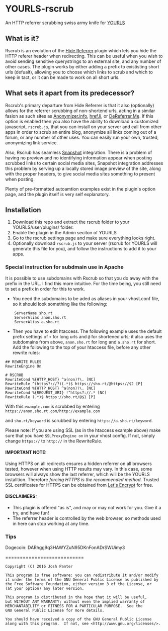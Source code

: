 # YOURLS-rscrub
An HTTP referrer scrubbing swiss army knife for [YOURLS](http://yourls.org/)

## What is it?
Rscrub is an evolution of the [Hide Referrer](https://github.com/Sire/yourls-hide-referrer) plugin which lets you hide the HTTP referer header when redirecting. This can be useful when you wish to avoid sending sensitive querystrings to an external site, and any number of other cases. The plugin works by either adding a prefix to exististing short urls (defualt), allowing you to choose which links to scrub and which to keep in tact, or it can be made to work on all short urls.
## What sets it apart from its predecessor?
Rscrub's primary departure from Hide Referrer is that it also (optionally) allows for the referrer scrubbing of non-shortend urls, acting in a similar fasion as such sites as [Anonymizer.info](https://www.anonymizer.info/), [href.li](https://href.li/), or [DeReferrer.Me](https://dereferer.me/). If this option is enabled then you also have the ability to download a customized javascript, `rscrub.js`, that you can install on your server and call from other apps in order to scrub an entire blog, anonymize all links coming out of a forum, or any number of other uses. You can easily run your own, trusted, anonymizing link service.

Also, Rscrub has seamless [Snapshot](https://github.com/joshp23/YOURLS-Snapshot) integration. There is a problem of having no preview and no identifying information appear when posting scrubbed links to certain social media sites, Snapshot integration addresses this problem by serving up a locally stored image preview of the site, along with the proper headers, to give social media sites something to present when posting.  

Plenty of pre-formatted autoamtion examples exist in the plugin's option page, and the plugin itself is very self explanatory. 
## Installation
1. Download this repo and extract the rscrub folder to your YOURLS/user/plugins/ folder.
2. Enable the plugin in the Admin seciton of YOURLS
3. Go to the rscrub settings page and make sure everything looks right.
4. Optionally download `rscrub.js` to your server (rscrub for YOURLS will generate this file for you), and follow the instructions to add it to your apps.

### Special instruction for subdmain use in Apache
It is possible to use subdomains with Rscrub so that you do away with the prefix in the URL. I find this more intuitive. For the time being, you still need to set a prefix in order for this to work. 

* You need the subdomains to be aded as aliases in your vhost.conf file, so it should look something like the following:
```
	ServerName sho.rt
	ServerAlias anon.sho.rt
	ServerAlias a.sho.rt
```

* Then you have to edit htaccess. The following example uses the default prefix settings of `+` for long urls and `@` for shortened urls; it also uses the subdomains from above, `anon.sho.rt` for long and `a.sho.rt` for short. Add the following to the top of your htaccess file, before any other rewrite rules:
```
## REWRITE RULES
RewriteEngine On

# RSCRUB
RewriteCond %{HTTP_HOST} ^a(non)?\. [NC]
RewriteRule ^(https?://?)(.*)$ https://sho.rt/@https://$2 [P]
RewriteCond %{HTTP_HOST} ^a(non)?\. [NC]
RewriteCond %{REQUEST_URI} !^https?://.* [NC]
RewriteRule (.*)$ https://sho.rt/@$1 [P]

```
With this `example.com` is scrubbed by entering `https://anon.sho.rt.com/http://example.com` 

and `sho.rt/keyword` is scrubbed by entering `https://a.sho.rt/keyword`.

Please note: If you are using SSL (as in the htaccess example above) make sure that you have `SSLProxyEngine on` in your vhost config. If not, simply change `https://` to `http://` in the RewriteRule.

#### IMPORTANT NOTE: 
  Using HTTPS on all redirects ensures a hidden referrer on all browsers tested, however when using HTTP results may vary. In this case, some browsers will always show the last referrer, which will be the YOURLS installtion. Therefore _forcing HTTPS is the recommended method_. Trusted SSL certificates for HTTPS can be obtained from [Let's Encrypt](https://letsencrypt.org/) for free.
#### DISCLAIMERS:
* This plugin is offered "as is", and may or may not work for you. Give it a try, and have fun!
* The referrer header is controlled by the web browser, so methods used in here can stop working at any time.

### Tips
Dogecoin: DARhgg9q3HAWYZuN95DKnFonADrSWUimy3

===========================

    Copyright (C) 2016 Josh Panter

    This program is free software: you can redistribute it and/or modify
    it under the terms of the GNU General Public License as published by
    the Free Software Foundation, either version 3 of the License, or
    (at your option) any later version.

    This program is distributed in the hope that it will be useful,
    but WITHOUT ANY WARRANTY; without even the implied warranty of
    MERCHANTABILITY or FITNESS FOR A PARTICULAR PURPOSE.  See the
    GNU General Public License for more details.

    You should have received a copy of the GNU General Public License
    along with this program.  If not, see <http://www.gnu.org/licenses/>.
